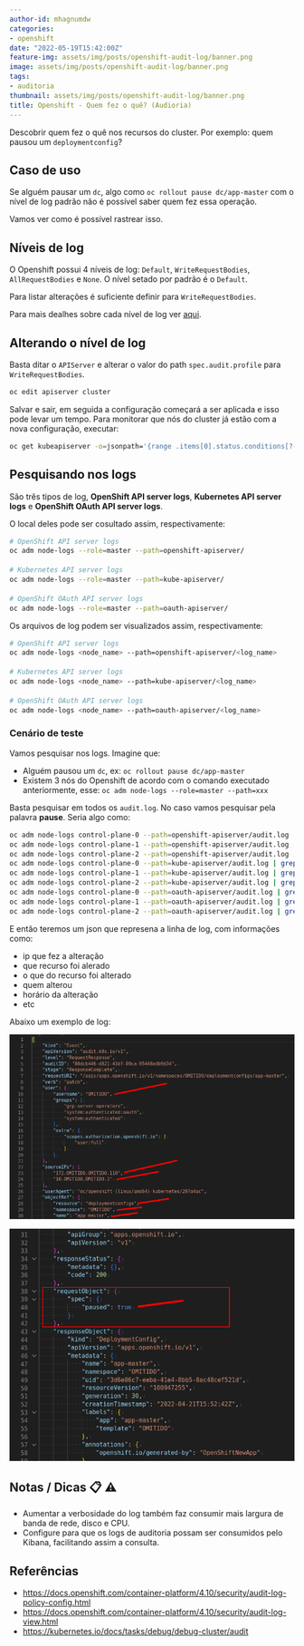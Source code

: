 ```yaml
---
author-id: mhagnumdw
categories:
- openshift
date: "2022-05-19T15:42:00Z"
feature-img: assets/img/posts/openshift-audit-log/banner.png
image: assets/img/posts/openshift-audit-log/banner.png
tags:
- auditoria
thumbnail: assets/img/posts/openshift-audit-log/banner.png
title: Openshift - Quem fez o quê? (Audioria)
---
```


Descobrir quem fez o quê nos recursos do cluster. Por exemplo: quem pausou um `deploymentconfig`?

<!--more-->

## Caso de uso

Se alguém pausar um `dc`, algo como `oc rollout pause dc/app-master` com o nível de log padrão não é possível saber quem fez essa operação.

Vamos ver como é possível rastrear isso.

## Níveis de log

O Openshift possui 4 níveis de log: `Default`, `WriteRequestBodies`, `AllRequestBodies` e `None`. O nível setado por padrão é o `Default`.

Para listar alterações é suficiente definir para `WriteRequestBodies`.

Para mais dealhes sobre cada nível de log ver [aqui](https://docs.openshift.com/container-platform/4.10/security/audit-log-policy-config.html).

## Alterando o nível de log

Basta ditar o `APIServer` e alterar o valor do path `spec.audit.profile` para `WriteRequestBodies`.

```bash
oc edit apiserver cluster
```

Salvar e sair, em seguida a configuração começará a ser aplicada e isso pode levar um tempo. Para monitorar que nós do cluster já estão com a nova configuração, executar:

```bash
oc get kubeapiserver -o=jsonpath='{range .items[0].status.conditions[?(@.type=="NodeInstallerProgressing")]}{.reason}{"\n"}{.message}{"\n"}'
```

## Pesquisando nos logs

São três tipos de log, **OpenShift API server logs**, **Kubernetes API server logs** e **OpenShift OAuth API server logs**.

O local deles pode ser cosultado assim, respectivamente:

```bash
# OpenShift API server logs
oc adm node-logs --role=master --path=openshift-apiserver/

# Kubernetes API server logs
oc adm node-logs --role=master --path=kube-apiserver/

# OpenShift OAuth API server logs
oc adm node-logs --role=master --path=oauth-apiserver/
```

Os arquivos de log podem ser visualizados assim, respectivamente:

```bash
# OpenShift API server logs
oc adm node-logs <node_name> --path=openshift-apiserver/<log_name>

# Kubernetes API server logs
oc adm node-logs <node_name> --path=kube-apiserver/<log_name>

# OpenShift OAuth API server logs
oc adm node-logs <node_name> --path=oauth-apiserver/<log_name>
```

### Cenário de teste

Vamos pesquisar nos logs. Imagine que:

- Alguém pausou um `dc`, ex: `oc rollout pause dc/app-master`
- Existem 3 nós do Openshift de acordo com o comando executado anteriormente, esse: `oc adm node-logs --role=master --path=xxx`

Basta pesquisar em todos os `audit.log`. No caso vamos pesquisar pela palavra **pause**. Seria algo como:

```bash
oc adm node-logs control-plane-0 --path=openshift-apiserver/audit.log | grep -i pause; \
oc adm node-logs control-plane-1 --path=openshift-apiserver/audit.log | grep -i pause; \
oc adm node-logs control-plane-2 --path=openshift-apiserver/audit.log | grep -i pause; \
oc adm node-logs control-plane-0 --path=kube-apiserver/audit.log | grep -i pause; \
oc adm node-logs control-plane-1 --path=kube-apiserver/audit.log | grep -i pause; \
oc adm node-logs control-plane-2 --path=kube-apiserver/audit.log | grep -i pause; \
oc adm node-logs control-plane-0 --path=oauth-apiserver/audit.log | grep -i pause; \
oc adm node-logs control-plane-1 --path=oauth-apiserver/audit.log | grep -i pause; \
oc adm node-logs control-plane-2 --path=oauth-apiserver/audit.log | grep -i pause
```

E então teremos um json que represena a linha de log, com informações como:

- ip que fez a alteração
- que recurso foi alerado
- o que do recurso foi alterado
- quem alterou
- horário da alteração
- etc

Abaixo um exemplo de log:

![Log parte 1](log-json-1.png)

![Log parte 2](log-json-2.png)

## Notas / Dicas 📋 ⚠️

- Aumentar a verbosidade do log também faz consumir mais largura de banda de rede, disco e CPU.
- Configure para que os logs de auditoria possam ser consumidos pelo Kibana, facilitando assim a consulta.

## Referências

- <https://docs.openshift.com/container-platform/4.10/security/audit-log-policy-config.html>
- <https://docs.openshift.com/container-platform/4.10/security/audit-log-view.html>
- <https://kubernetes.io/docs/tasks/debug/debug-cluster/audit>
